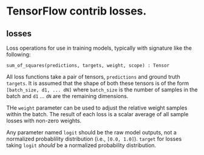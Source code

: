 # TensorFlow contrib losses.

## losses

Loss operations for use in training models, typically with signature like the
following:

`sum_of_squares(predictions, targets, weight, scope) : Tensor`

All loss functions take a pair of tensors, `predictions` and ground truth
`targets`. It is assumed that the shape of both these tensors is of the form
`[batch_size, d1, ... dN]` where `batch_size` is the number
of samples in the batch and `d1` ... `dN` are the remaining dimensions.

THe `weight` parameter can be used to adjust the relative weight samples within
the batch. The result of each loss is a scalar average of all sample losses with
non-zero weights.

Any parameter named `logit` should be the raw model outputs, not a normalized
probablility distribution (i.e., `[0.0, 1.0]`). `target` for losses taking
`logit` _should_ be a normalized probability distribution.
